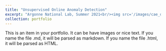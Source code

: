 ```yaml
---
title: "Unsupervised Online Anomaly Detection"
excerpt: "Argonne National Lab, Summer 2021<br/><img src='/images/cae_diagram.png'>"
collection: portfolio
---
```


This is an item in your portfolio. It can be have images or nice text. If you name the file .md, it will be parsed as markdown. If you name the file .html, it will be parsed as HTML. 
